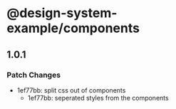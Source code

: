 # @design-system-example/components

## 1.0.1

### Patch Changes

- 1ef77bb: split css out of components
  - 1ef77bb: seperated styles from the components
